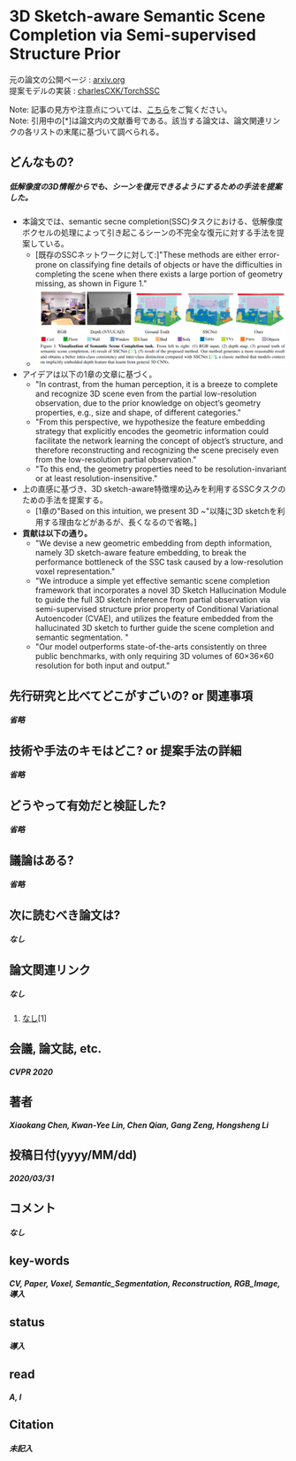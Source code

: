 # 3D Sketch-aware Semantic Scene Completion via Semi-supervised Structure Prior

元の論文の公開ページ : [arxiv.org](https://arxiv.org/abs/2003.14052arxiv.org)  
提案モデルの実装 : [charlesCXK/TorchSSC](https://github.com/charlesCXK/TorchSSC)  

Note: 記事の見方や注意点については、[こちら](/)をご覧ください。  
Note: 引用中の[*]は論文内の文献番号である。該当する論文は、論文関連リンクの各リストの末尾に基づいて調べられる。

## どんなもの?
##### 低解像度の3D情報からでも、シーンを復元できるようにするための手法を提案した。
- 本論文では、semantic secne completion(SSC)タスクにおける、低解像度ボクセルの処理によって引き起こるシーンの不完全な復元に対する手法を提案している。
  - [既存のSSCネットワークに対して:]"These methods are either error-prone on classifying fine details of objects or have the difficulties in completing the scene when there exists a large portion of geometry missing, as shown in Figure 1."
  - ![fig1](img/3SSCvSSP/fig1.png)
- アイデアは以下の1章の文章に基づく。
  - "In contrast, from the human perception, it is a breeze to complete and recognize 3D scene even from the partial low-resolution observation, due to the prior knowledge on object’s geometry properties, e.g., size and shape, of different categories."
  - "From this perspective, we hypothesize the feature embedding strategy that explicitly encodes the geometric information could facilitate the network learning the concept of object’s structure, and therefore reconstructing and recognizing the scene precisely even from the low-resolution partial observation."
  - "To this end, the geometry properties need to be resolution-invariant or at least resolution-insensitive."
- 上の直感に基づき、3D sketch-aware特徴埋め込みを利用するSSCタスクのための手法を提案する。
  - [1章の"Based on this intuition, we present 3D ~"以降に3D sketchを利用する理由などがあるが、長くなるので省略。]
- **貢献は以下の通り。**
  - "We devise a new geometric embedding from depth information, namely 3D sketch-aware feature embedding, to break the performance bottleneck of the SSC task caused by a low-resolution voxel representation."
  - "We introduce a simple yet effective semantic scene completion framework that incorporates a novel 3D Sketch Hallucination Module to guide the full 3D sketch inference from partial observation via semi-supervised structure prior property of Conditional Variational Autoencoder (CVAE), and utilizes the feature embedded from the hallucinated 3D sketch to further guide the scene completion and semantic segmentation. "
  - "Our model outperforms state-of-the-arts consistently on three public benchmarks, with only requiring 3D volumes of 60×36×60 resolution for both input and output."

## 先行研究と比べてどこがすごいの? or 関連事項
##### 省略

## 技術や手法のキモはどこ? or 提案手法の詳細
##### 省略

## どうやって有効だと検証した?
##### 省略

## 議論はある?
##### 省略

## 次に読むべき論文は?
##### なし

## 論文関連リンク
##### なし
1. [なし]()[1]

## 会議, 論文誌, etc.
##### CVPR 2020

## 著者
##### Xiaokang Chen, Kwan-Yee Lin, Chen Qian, Gang Zeng, Hongsheng Li

## 投稿日付(yyyy/MM/dd)
##### 2020/03/31

## コメント
##### なし

## key-words
##### CV, Paper, Voxel, Semantic_Segmentation, Reconstruction, RGB_Image, 導入

## status
##### 導入

## read
##### A, I

## Citation
##### 未記入
